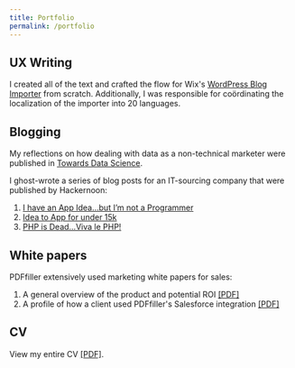 ```yaml
---
title: Portfolio
permalink: /portfolio
---
```


## UX  Writing
I created all of the text and crafted the flow for Wix's [WordPress Blog Importer](https://wix.com/blog-importer) from scratch. Additionally, I was responsible for coördinating the localization of the importer into 20 languages. 

## Blogging 

My reflections on how dealing with data as a non-technical marketer were published in [Towards Data Science](https://towardsdatascience.com/data-driven-marketing-in-a-web-of-fake-data-e13995e448c8). 

I ghost-wrote a series of blog posts for an IT-sourcing company that were published by Hackernoon:

1. [I have an App Idea…but I’m not a Programmer](https://hackernoon.com/i-have-an-app-idea-but-im-not-a-programmer-77327fe448c3)
2. [Idea to App for under 15k](https://hackernoon.com/idea-to-app-for-under-15k-reality-or-not-399fcd21507e)
3. [PHP is Dead…Viva le PHP!](https://hackernoon.com/php-is-dead-viva-le-php-f5dc5eb5c9c4)

## White papers 

PDFfiller extensively used marketing white papers for sales: 

1. A general overview of the product and potential ROI&nbsp;[[PDF]](/static/portfolio/whitepapers/roi-pdffiller.pdf)
2. A profile of how a client used PDFfiller's Salesforce integration&nbsp;[[PDF]](/static/portfolio/whitepapers/dadadocs.pdf)

## CV

View my entire CV [[PDF]]( /cv "Derek's  CV").